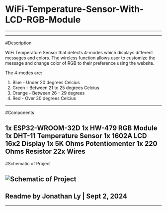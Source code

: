 # WiFi-Temperature-Sensor-With-LCD-RGB-Module
-------------------------------------------------------------------------------------------------------------------------------
-------------------------------------------------------------------------------------------------------------------------------
#Description

WiFi Temperature Sensor that detects 4-modes which displays different messages and colors. The wireless function allows user
to customize the message and change color of RGB to their preference using the website. 

The 4-modes are:

1. Blue - Under 20 degrees Celcius
2. Green - Between 21 to 25 degrees Celcius
3. Orange - Between 26 - 29 degrees
4. Red - Over 30 degrees Celcius
-------------------------------------------------------------------------------------------------------------------------------
#Components

1x ESP32-WROOM-32D
1x HW-479 RGB Module
1x DHT-11 Temperature Sensor
1x 1602A LCD 16x2 Display
1x 5K Ohms Potentiomenter
1x 220 Ohms Resistor
22x Wires
-------------------------------------------------------------------------------------------------------------------------------
#Schematic of Project

![Schematic of Project](https://github.com/user-attachments/assets/b5b6f94b-ab89-4eeb-af86-72deff0880f3)
-------------------------------------------------------------------------------------------------------------------------------

Readme by Jonathan Ly | Sept 2, 2024
-------------------------------------------------------------------------------------------------------------------------------
-------------------------------------------------------------------------------------------------------------------------------
